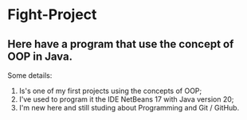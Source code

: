 # Fight-Project
## Here have a program that use the concept of OOP in Java. 
Some details:
   1. Is's one of my first projects using the concepts of OOP;
   2. I've used to program it the IDE NetBeans 17 with Java version 20;
   3. I'm new here and still studing about Programming and Git / GitHub.

